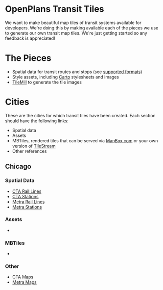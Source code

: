 # OpenPlans Transit Tiles
We want to make beautiful map tiles of transit systems available for developers. We're doing this by making available each of the pieces we use to generate our own transit map tiles. We're just getting started so any feedback is appreciated!

# The Pieces
* Spatial data for transit routes and stops (see [supported formats](http://mapbox.com/tilemill/docs/manual/adding-layers/))
* Style assets, including [Carto](https://github.com/mapbox/carto/wiki) stylesheets and images
* [TileMill](http://mapbox.com/tilemill/) to generate the tile images

# Cities
These are the cities for which transit tiles have been created. Each section should have the following links:

* Spatial data
* Assets
* MBTiles, rendered tiles that can be served via [MapBox.com](http://mapbox.com/) or your own version of [TileStream](https://github.com/mapbox/tilestream)
* Other references

## Chicago

### Spatial Data
* [CTA Rail Lines](https://data.cityofchicago.org/Transportation/CTA-L-Rail-Lines-Shapefile/53r7-y88m)
* [CTA Stations](https://data.cityofchicago.org/Transportation/CTA-L-Rail-Stations-Shapefile/vmyy-m9qj)
* [Metra Rail Lines](https://data.cityofchicago.org/Transportation/Metra-Lines/q8wx-dznq)
* [Metra Stations](https://data.cityofchicago.org/Transportation/Metra-Stations/nqm8-q2ym)

### Assets
*

### MBTiles
*

### Other
* [CTA Maps](http://www.transitchicago.com/maps/)
* [Metra Maps](http://metrarail.com/content/metra/en/home/maps_schedules/metra_system_map.html)
